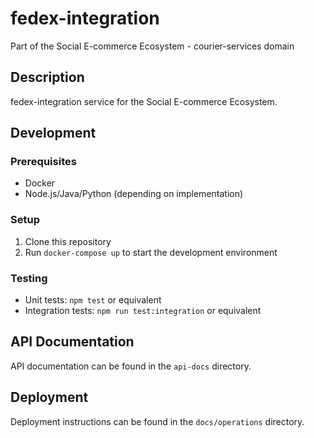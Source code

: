 # fedex-integration

Part of the Social E-commerce Ecosystem - courier-services domain

## Description

fedex-integration service for the Social E-commerce Ecosystem.

## Development

### Prerequisites
- Docker
- Node.js/Java/Python (depending on implementation)

### Setup
1. Clone this repository
2. Run `docker-compose up` to start the development environment

### Testing
- Unit tests: `npm test` or equivalent
- Integration tests: `npm run test:integration` or equivalent

## API Documentation

API documentation can be found in the `api-docs` directory.

## Deployment

Deployment instructions can be found in the `docs/operations` directory.
